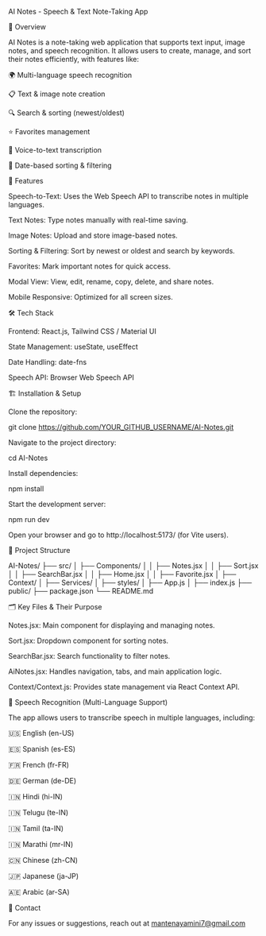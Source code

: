 AI Notes - Speech & Text Note-Taking App

📌 Overview

AI Notes is a note-taking web application that supports text input, image notes, and speech recognition. It allows users to create, manage, and sort their notes efficiently, with features like:

🌍 Multi-language speech recognition

📋 Text & image note creation

🔍 Search & sorting (newest/oldest)

⭐ Favorites management

🎤 Voice-to-text transcription

📅 Date-based sorting & filtering

🚀 Features

Speech-to-Text: Uses the Web Speech API to transcribe notes in multiple languages.

Text Notes: Type notes manually with real-time saving.

Image Notes: Upload and store image-based notes.

Sorting & Filtering: Sort by newest or oldest and search by keywords.

Favorites: Mark important notes for quick access.

Modal View: View, edit, rename, copy, delete, and share notes.

Mobile Responsive: Optimized for all screen sizes.

🛠️ Tech Stack

Frontend: React.js, Tailwind CSS / Material UI

State Management: useState, useEffect

Date Handling: date-fns

Speech API: Browser Web Speech API

🏗️ Installation & Setup

Clone the repository:

git clone https://github.com/YOUR_GITHUB_USERNAME/AI-Notes.git

Navigate to the project directory:

cd AI-Notes

Install dependencies:

npm install

Start the development server:

npm run dev

Open your browser and go to http://localhost:5173/ (for Vite users).

📂 Project Structure

AI-Notes/
├── src/
│   ├── Components/
│   │   ├── Notes.jsx
│   │   ├── Sort.jsx
│   │   ├── SearchBar.jsx
│   │   ├── Home.jsx
│   │   ├── Favorite.jsx
│   ├── Context/
│   ├── Services/
│   ├── styles/
│   ├── App.js
│   ├── index.js
├── public/
├── package.json
└── README.md

🗂️ Key Files & Their Purpose

Notes.jsx: Main component for displaying and managing notes.

Sort.jsx: Dropdown component for sorting notes.

SearchBar.jsx: Search functionality to filter notes.

AiNotes.jsx: Handles navigation, tabs, and main application logic.

Context/Context.js: Provides state management via React Context API.

🎤 Speech Recognition (Multi-Language Support)

The app allows users to transcribe speech in multiple languages, including:

🇺🇸 English (en-US)

🇪🇸 Spanish (es-ES)

🇫🇷 French (fr-FR)

🇩🇪 German (de-DE)

🇮🇳 Hindi (hi-IN)

🇮🇳 Telugu (te-IN)

🇮🇳 Tamil (ta-IN)

🇮🇳 Marathi (mr-IN)

🇨🇳 Chinese (zh-CN)

🇯🇵 Japanese (ja-JP)

🇦🇪 Arabic (ar-SA)

📩 Contact

For any issues or suggestions, reach out at mantenayamini7@gmail.com 